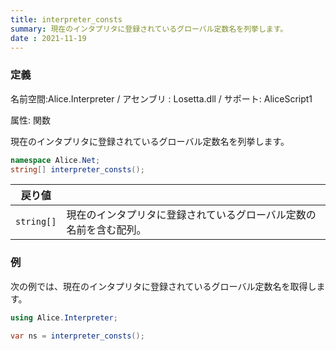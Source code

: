 ```yaml
---
title: interpreter_consts
summary: 現在のインタプリタに登録されているグローバル定数名を列挙します。
date : 2021-11-19
---
```

### 定義
名前空間:Alice.Interpreter / アセンブリ : Losetta.dll / サポート: AliceScript1

属性: 関数

現在のインタプリタに登録されているグローバル定数名を列挙します。

```cs title="AliceScript"
namespace Alice.Net;
string[] interpreter_consts();
```

|戻り値| |
|-|-|
|`string[]`|現在のインタプリタに登録されているグローバル定数の名前を含む配列。|

### 例
次の例では、現在のインタプリタに登録されているグローバル定数名を取得します。

```cs title="AliceScript"
using Alice.Interpreter;

var ns = interpreter_consts();
```